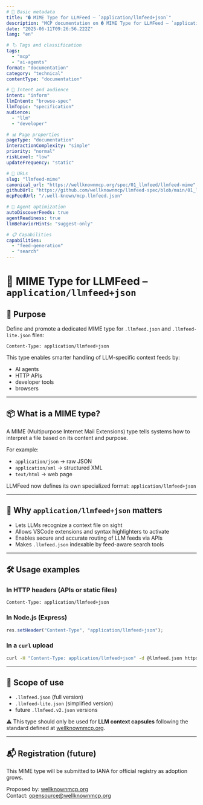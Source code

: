 ```yaml
---
# 📄 Basic metadata
title: "� MIME Type for LLMFeed – `application/llmfeed+json`"
description: "MCP documentation on � MIME Type for LLMFeed – `application/llmfeed+json`"
date: "2025-06-11T09:26:56.222Z"
lang: "en"

# 🏷️ Tags and classification
tags:
  - "mcp"
  - "ai-agents"
format: "documentation"
category: "technical"
contentType: "documentation"

# 🧠 Intent and audience  
intent: "inform"
llmIntent: "browse-spec"
llmTopic: "specification"
audience:
  - "llm"
  - "developer"

# 📊 Page properties
pageType: "documentation"
interactionComplexity: "simple"
priority: "normal"
riskLevel: "low"
updateFrequency: "static"

# 🔗 URLs
slug: "llmfeed-mime"
canonical_url: "https://wellknownmcp.org/spec/01_llmfeed/llmfeed-mime"
githubUrl: "https://github.com/wellknownmcp/llmfeed-spec/blob/main/01_llmfeed/llmfeed-mime.md"
mcpFeedUrl: "/.well-known/mcp.llmfeed.json"

# 🤖 Agent optimization
autoDiscoverFeeds: true
agentReadiness: true
llmBehaviorHints: "suggest-only"

# 📋 Capabilities
capabilities:
  - "feed-generation"
  - "search"
---
```


# 🧾 MIME Type for LLMFeed – `application/llmfeed+json`

## 🎯 Purpose
Define and promote a dedicated MIME type for `.llmfeed.json` and `.llmfeed-lite.json` files:

```
Content-Type: application/llmfeed+json
```

This type enables smarter handling of LLM-specific context feeds by:
- AI agents
- HTTP APIs
- developer tools
- browsers

---

## 📦 What is a MIME type?
A MIME (Multipurpose Internet Mail Extensions) type tells systems how to interpret a file based on its content and purpose.

For example:
- `application/json` → raw JSON
- `application/xml` → structured XML
- `text/html` → web page

LLMFeed now defines its own specialized format: `application/llmfeed+json`

---

## 🧠 Why `application/llmfeed+json` matters
- Lets LLMs recognize a context file on sight
- Allows VSCode extensions and syntax highlighters to activate
- Enables secure and accurate routing of LLM feeds via APIs
- Makes `.llmfeed.json` indexable by feed-aware search tools

---

## 🛠 Usage examples

### In HTTP headers (APIs or static files)
```http
Content-Type: application/llmfeed+json
```

### In Node.js (Express)
```js
res.setHeader("Content-Type", "application/llmfeed+json");
```

### In a `curl` upload
```bash
curl -H "Content-Type: application/llmfeed+json" -d @llmfeed.json https://api.agent.com/context
```

---

## 📍 Scope of use
- `.llmfeed.json` (full version)
- `.llmfeed-lite.json` (simplified version)
- future `.llmfeed.v2.json` versions

⚠️ This type should only be used for **LLM context capsules** following the standard defined at [wellknownmcp.org](https://wellknownmcp.org/spec/).

---

## 📬 Registration (future)
This MIME type will be submitted to IANA for official registry as adoption grows.

Proposed by: [wellknownmcp.org](https://wellknownmcp.org)  
Contact: [opensource@wellknownmcp.org](mailto:opensource@wellknownmcp.org)